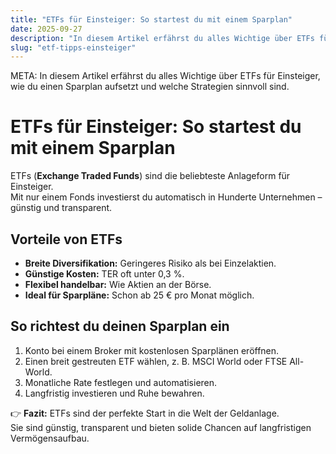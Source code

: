 ```yaml
---
title: "ETFs für Einsteiger: So startest du mit einem Sparplan"
date: 2025-09-27
description: "In diesem Artikel erfährst du alles Wichtige über ETFs für Einsteiger, wie du einen Sparplan aufsetzt und welche Strategien sinnvoll sind."
slug: "etf-tipps-einsteiger"
---
```


META: In diesem Artikel erfährst du alles Wichtige über ETFs für Einsteiger, wie du einen Sparplan aufsetzt und welche Strategien sinnvoll sind.

# ETFs für Einsteiger: So startest du mit einem Sparplan

ETFs (**Exchange Traded Funds**) sind die beliebteste Anlageform für Einsteiger.  
Mit nur einem Fonds investierst du automatisch in Hunderte Unternehmen – günstig und transparent.

## Vorteile von ETFs
- **Breite Diversifikation:** Geringeres Risiko als bei Einzelaktien.  
- **Günstige Kosten:** TER oft unter 0,3 %.  
- **Flexibel handelbar:** Wie Aktien an der Börse.  
- **Ideal für Sparpläne:** Schon ab 25 € pro Monat möglich.

## So richtest du deinen Sparplan ein
1. Konto bei einem Broker mit kostenlosen Sparplänen eröffnen.  
2. Einen breit gestreuten ETF wählen, z. B. MSCI World oder FTSE All-World.  
3. Monatliche Rate festlegen und automatisieren.  
4. Langfristig investieren und Ruhe bewahren.

👉 **Fazit:** ETFs sind der perfekte Start in die Welt der Geldanlage.  
Sie sind günstig, transparent und bieten solide Chancen auf langfristigen Vermögensaufbau.

